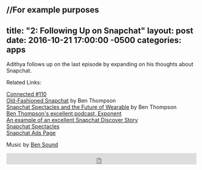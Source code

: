 //For example purposes 
---
title:  "2: Following Up on Snapchat"
layout: post
date:   2016-10-21 17:00:00 -0500
categories: apps
---

Adithya follows up on the last episode by expanding on his thoughts about Snapchat.

Related Links:

[Connected #110][connected]<br/>
[Old-Fashioned Snapchat][strat-article-1] by Ben Thompson<br/>
[Snapchat Spectacles and the Future of Wearable][strat-article-2] by Ben Thompson<br/>
[Ben Thompson's excellent podcast, Exponent][exponent]<br/>
[An example of an excellent Snapchat Discover Story][excellent-example]<br/>
[Snapchat Spectacles][specs]<br/>
[Snapchat Ads Page][snap-ads-page]<br/>

Music by [Ben Sound][music-creds]

[connected]: https://www.relay.fm/connected/110
[snap-ads-page]: https://www.snapchat.com/ads
[strat-article-1]: https://stratechery.com/2015/old-fashioned-snapchat/
[strat-article-2]: https://stratechery.com/2016/snapchat-spectacles-and-the-future-of-wearables/
[exponent]: http://exponent.fm/
[excellent-example]: https://youtu.be/q43MoyiFK50
[specs]:https://www.spectacles.com/
[music-creds]: http://www.bensound.com/royalty-free-music

<iframe src="https://archive.org/embed/happierhour-ep-02" width="500" height="30" frameborder="0" webkitallowfullscreen="true" mozallowfullscreen="true" allowfullscreen></iframe>
